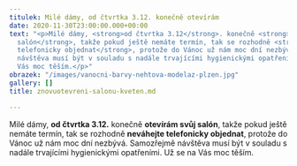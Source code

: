 ```yaml
---
titulek: Milé dámy, od čtvrtka 3.12. konečně otevírám
date: 2020-11-30T23:00:00.000+00:00
text: "<p>Milé dámy, <strong>od čtvrtka 3.12</strong>. konečně <strong>otevírám svůj
  salón</strong>, takže pokud ještě nemáte termín, tak se rozhodně <strong>neváhejte
  telefonicky objednat</strong>, protože do Vánoc už nám moc dní nezbývá. Samozřejmě
  návštěva musí být v souladu s nadále trvajícími hygienickými opatřeními. Už se na
  Vás moc těším.</p>"
obrazek: "/images/vanocni-barvy-nehtova-modelaz-plzen.jpg"
gallery: []
title: znovuotevreni-salonu-kveten.md

---
```

Milé dámy, **od čtvrtka 3.12.** konečně **otevírám svůj salón**, takže pokud ještě nemáte termín, tak se rozhodně **neváhejte telefonicky objednat**, protože do Vánoc už nám moc dní nezbývá. Samozřejmě návštěva musí být v souladu s nadále trvajícími hygienickými opatřeními. Už se na Vás moc těším.